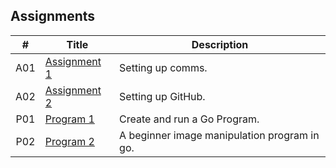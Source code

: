 ##  Assignments

|   #   | Title | Description |
| :---: | ----------- | ---------------------- |
|   A01 | [Assignment 1]() | Setting up comms.|
|   A02 | [Assignment 2]() | Setting up GitHub. |
|   P01   | [Program 1](https://github.com/BKoch74/4143-PLC/tree/main/Assignments/P01)     | Create and run a Go Program.        |
|   P02 | [Program 2](https://github.com/BKoch74/4143-PLC/tree/main/Assignments/P02) | A beginner image manipulation program in go.|
